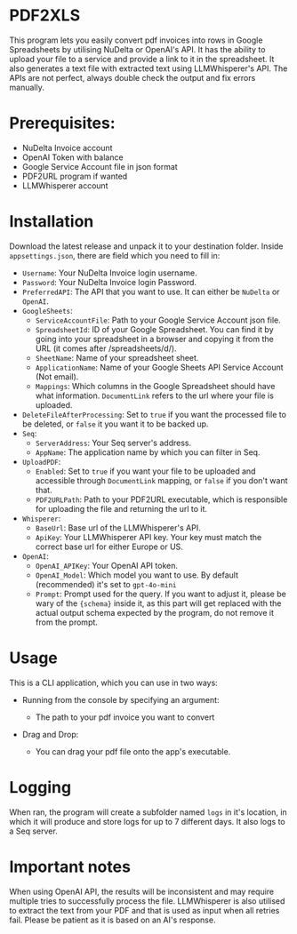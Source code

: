 # PDF2XLS

This program lets you easily convert pdf invoices into rows in Google Spreadsheets by utilising NuDelta or OpenAI's API.
It has the ability to upload your file to a service and provide a link to it in the spreadsheet. It also generates a text file with extracted text using LLMWhisperer's API.
The APIs are not perfect, always double check the output and fix errors manually.

# Prerequisites:
- NuDelta Invoice account
- OpenAI Token with balance
- Google Service Account file in json format
- PDF2URL program if wanted
- LLMWhisperer account

# Installation

Download the latest release and unpack it to your destination folder.
Inside `appsettings.json`, there are field which you need to fill in:

- `Username`: Your NuDelta Invoice login username.
- `Password`: Your NuDelta Invoice login Password.
- `PreferredAPI`: The API that you want to use. It can either be `NuDelta` or `OpenAI`.
- `GoogleSheets`:
    - `ServiceAccountFile`: Path to your Google Service Account json file.
    - `SpreadsheetId`: ID of your Google Spreadsheet. You can find it by going into your spreadsheet in a browser and copying it from the URL (it comes after /spreadsheets/d/).
    - `SheetName`: Name of your spreadsheet sheet.
    - `ApplicationName`: Name of your Google Sheets API Service Account (Not email).
    - `Mappings`: Which columns in the Google Spreadsheet should have what information. `DocumentLink` refers to the url where your file is uploaded.
- `DeleteFileAfterProcessing`: Set to `true` if you want the processed file to be deleted, or `false` it you want it to be backed up.
- `Seq`:
    - `ServerAddress`: Your Seq server's address.
    - `AppName`: The application name by which you can filter in Seq.
- `UploadPDF`:
    - `Enabled`: Set to `true` if you want your file to be uploaded and accessible through `DocumentLink` mapping, or `false` if you don't want that.
    - `PDF2URLPath`: Path to your PDF2URL executable, which is responsible for uploading the file and returning the url to it.
- `Whisperer`:
    - `BaseUrl`: Base url of the LLMWhisperer's API.
    - `ApiKey`: Your LLMWhisperer API key. Your key must match the correct base url for either Europe or US.
- `OpenAI`:
    - `OpenAI_APIKey`: Your OpenAI API token.
    - `OpenAI_Model`: Which model you want to use. By default (recommended) it's set to `gpt-4o-mini`
    - `Prompt`: Prompt used for the query. If you want to adjust it, please be wary of the `{schema}` inside it, as this part will get replaced with the actual output schema expected by the program, do not remove it from the prompt.

# Usage

This is a CLI application, which you can use in two ways:
- Running from the console by specifying an argument:
    - The path to your pdf invoice you want to convert

- Drag and Drop:
    - You can drag your pdf file onto the app's executable.

# Logging

When ran, the program will create a subfolder named `logs` in it's location, in which it will produce and store logs for up to 7 different days.
It also logs to a Seq server.

# Important notes

When using OpenAI API, the results will be inconsistent and may require multiple tries to successfully process the file. LLMWhisperer is also utilised to extract the text from your PDF and that is used as input when all retries fail.
Please be patient as it is based on an AI's response.